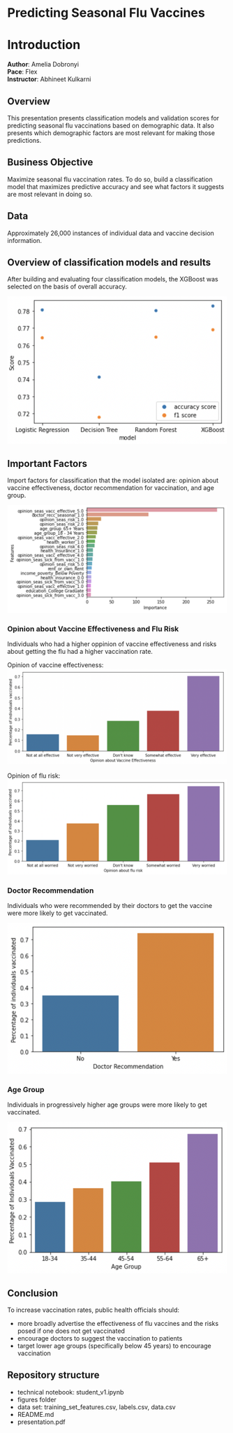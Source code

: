 # Predicting Seasonal Flu Vaccines

# Introduction

**Author**: Amelia Dobronyi  
**Pace**: Flex  
**Instructor**: Abhineet Kulkarni  

## Overview

This presentation presents classification models and validation scores for predicting seasonal flu vaccinations based on demographic data. It also presents which demographic factors are most relevant for making those predictions.

## Business Objective

Maximize seasonal flu vaccination rates. To do so, build a classification model that maximizes predictive accuracy and see what factors it suggests are most relevant in doing so.

## Data

Approximately 26,000 instances of individual data and vaccine decision information.

## Overview of classification models and results

After building and evaluating four classification models, the XGBoost was selected on the basis of overall accuracy.

![fig1](./figures/fig1.png)

## Important Factors

Import factors for classification that the model isolated are: opinion about vaccine effectiveness, doctor recommendation for vaccination, and age group.

![fig2](./figures/fig2.png)

### Opinion about Vaccine Effectiveness and Flu Risk

Individuals who had a higher oppinion of vaccine effectiveness and risks about getting the flu had a higher vaccination rate.

Opinion of vaccine effectiveness:
![fig3](./figures/fig3.png)

Opinion of flu risk:
![fig6](./figures/fig6.png)

### Doctor Recommendation

Individuals who were recommended by their doctors to get the vaccine were more likely to get vaccinated.

![fig4](./figures/fig4.png)

### Age Group

Individuals in progressively higher age groups were more likely to get vaccinated.

![fig5](./figures/fig5.png)

## Conclusion 

To increase vaccination rates, public health officials should:
- more broadly advertise the effectiveness of flu vaccines and the risks posed if one does not get vaccinated
- encourage doctors to suggest the vaccination to patients
- target lower age groups (specifically below 45 years) to encourage vaccination

## Repository structure

- technical notebook: student_v1.ipynb
- figures folder
- data set: training_set_features.csv, labels.csv, data.csv
- README.md
- presentation.pdf
